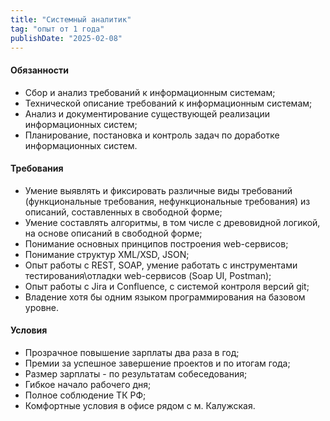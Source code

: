```yaml
---
title: "Системный аналитик"
tag: "опыт от 1 года"
publishDate: "2025-02-08"
---
```


#### Обязанности

*   Сбор и анализ требований к информационным системам;
*   Технической описание требований к информационным системам;
*   Анализ и документирование существующей реализации информационных систем;
*   Планирование, постановка и контроль задач по доработке информационных систем.

#### Требования

*   Умение выявлять и фиксировать различные виды требований (функциональные требования, нефункциональные требования) из описаний, составленных в свободной форме;
*   Умение составлять алгоритмы, в том числе с древовидной логикой, на основе описаний в свободной форме;
*   Понимание основных принципов построения web-сервисов;
*   Понимание структур XML/XSD, JSON;
*   Опыт работы с REST, SOAP, умение работать с инструментами тестирования\\отладки web-сервисов (Soap UI, Postman);
*   Опыт работы с Jira и Confluence, с системой контроля версий git;
*   Владение хотя бы одним языком программирования на базовом уровне.

#### Условия

*   Прозрачное повышение зарплаты два раза в год;
*   Премии за успешное завершение проектов и по итогам года;
*   Размер зарплаты - по результатам собеседования;
*   Гибкое начало рабочего дня;
*   Полное соблюдение ТК РФ;
*   Комфортные условия в офисе рядом с м. Калужская.